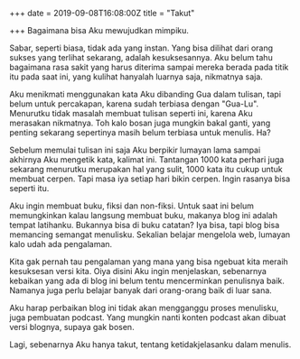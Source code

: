 +++
date = 2019-09-08T16:08:00Z
title = "Takut"

+++
Bagaimana bisa Aku mewujudkan mimpiku.<!--more-->

Sabar, seperti biasa, tidak ada yang instan. Yang bisa dilihat dari orang sukses yang terlihat sekarang, adalah kesuksesannya. Aku belum tahu bagaimana rasa sakit yang harus diterima sampai mereka berada pada titik itu pada saat ini, yang kulihat hanyalah luarnya saja, nikmatnya saja.

Aku menikmati menggunakan kata Aku dibanding Gua dalam tulisan, tapi belum untuk percakapan, karena sudah terbiasa dengan "Gua-Lu". Menurutku tidak masalah membuat tulisan seperti ini, karena Aku merasakan nikmatnya. Toh kalo bosan juga mungkin bakal ganti, yang penting sekarang sepertinya masih belum terbiasa untuk menulis. Ha?

Sebelum memulai tulisan ini saja Aku berpikir lumayan lama sampai akhirnya Aku mengetik kata, kalimat ini. Tantangan 1000 kata perhari juga sekarang menurutku merupakan hal yang sulit, 1000 kata itu cukup untuk membuat cerpen. Tapi masa iya setiap hari bikin cerpen. Ingin rasanya bisa seperti itu.

Aku ingin membuat buku, fiksi dan non-fiksi. Untuk saat ini belum memungkinkan kalau langsung membuat buku, makanya blog ini adalah tempat latihanku. Bukannya bisa di buku catatan? Iya bisa, tapi blog bisa memancing semangat menulisku. Sekalian belajar mengelola web, lumayan kalo udah ada pengalaman.

Kita gak pernah tau pengalaman yang mana yang bisa ngebuat kita meraih kesuksesan versi kita. Oiya disini Aku ingin menjelaskan, sebenarnya kebaikan yang ada di blog ini belum tentu mencerminkan penulisnya baik. Namanya juga perlu belajar banyak dari orang-orang baik di luar sana.

Aku harap perbaikan blog ini tidak akan mengganggu proses menulisku, juga pembuatan podcast. Yang mungkin nanti konten podcast akan dibuat versi blognya, supaya gak bosen.

Lagi, sebenarnya Aku hanya takut, tentang ketidakjelasanku dalam menulis.